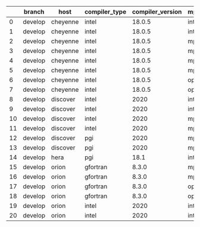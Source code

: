 |    | branch   | host     | compiler_type   | compiler_version   | mpi_type   | mpi_version   | o_g   | os    | unit_pass   | unit_fail   | system_pass   | system_fail   | example_pass   | example_fail   | nuopc_pass   | nuopc_fail   | build_passed   |
|----|----------|----------|-----------------|--------------------|------------|---------------|-------|-------|-------------|-------------|---------------|---------------|----------------|----------------|--------------|--------------|----------------|
|  0 | develop  | cheyenne | intel           | 18.0.5             | intelmpi   | 2018.4.274    | O     | Linux | fail        | fail        | fail          | fail          | fail           | fail           | queued       | queued       | True           |
|  1 | develop  | cheyenne | intel           | 18.0.5             | intelmpi   | 2018.4.274    | g     | Linux | fail        | fail        | fail          | fail          | fail           | fail           | queued       | queued       | True           |
|  2 | develop  | cheyenne | intel           | 18.0.5             | mpiuni     | none          | O     | Linux | fail        | fail        | fail          | fail          | fail           | fail           | queued       | queued       | True           |
|  3 | develop  | cheyenne | intel           | 18.0.5             | mpiuni     | none          | g     | Linux | fail        | fail        | fail          | fail          | fail           | fail           | queued       | queued       | True           |
|  4 | develop  | cheyenne | intel           | 18.0.5             | mpt        | 2.19          | O     | Linux | 9058        | 0           | 49            | 0             | 80             | 0              | 50           | 0            | True           |
|  5 | develop  | cheyenne | intel           | 18.0.5             | mpt        | 2.19          | g     | Linux | 13682       | 0           | 49            | 0             | 80             | 0              | 50           | 0            | True           |
|  6 | develop  | cheyenne | intel           | 18.0.5             | openmpi    | 3.1.4         | O     | Linux | fail        | fail        | fail          | fail          | fail           | fail           | queued       | queued       | True           |
|  7 | develop  | cheyenne | intel           | 18.0.5             | openmpi    | 3.1.4         | g     | Linux | 13682       | 0           | 49            | 0             | 80             | 0              | 50           | 0            | True           |
|  8 | develop  | discover | intel           | 2020               | intelmpi   | 19.1.3.304    | O     | Linux | 9058        | 0           | 49            | 0             | 80             | 0              | 50           | 0            | True           |
|  9 | develop  | discover | intel           | 2020               | intelmpi   | 19.1.3.304    | g     | Linux | 13682       | 0           | 49            | 0             | 80             | 0              | 50           | 0            | True           |
| 10 | develop  | discover | intel           | 2020               | mpt        | 2.17          | O     | Linux | 9058        | 0           | 49            | 0             | 80             | 0              | 50           | 0            | True           |
| 11 | develop  | discover | intel           | 2020               | mpt        | 2.17          | g     | Linux | 13682       | 0           | 49            | 0             | 80             | 0              | 50           | 0            | True           |
| 12 | develop  | discover | pgi             | 2020               | mpiuni     | None          | O     | Linux | 6928        | 622         | 6             | 2             | 40             | 3              | 0            | 50           | False          |
| 13 | develop  | discover | pgi             | 2020               | mpiuni     | None          | g     | Linux | 9788        | 494         | 4             | 4             | 40             | 3              | 0            | 50           | False          |
| 14 | develop  | hera     | pgi             | 18.1               | intelmpi   | 2018.0.4      | g     | Linux | fail        | fail        | fail          | fail          | fail           | fail           | 0            | 50           | False          |
| 15 | develop  | orion    | gfortran        | 8.3.0              | mpiuni     | None          | O     | Linux | 7550        | 0           | 8             | 0             | 43             | 0              | 0            | 50           | False          |
| 16 | develop  | orion    | gfortran        | 8.3.0              | mpiuni     | None          | g     | Linux | 12174       | 0           | 8             | 0             | 43             | 0              | 0            | 50           | False          |
| 17 | develop  | orion    | gfortran        | 8.3.0              | openmpi    | 4.0.2         | O     | Linux | 9058        | 0           | 49            | 0             | 80             | 0              | 50           | 0            | True           |
| 18 | develop  | orion    | gfortran        | 8.3.0              | openmpi    | 4.0.2         | g     | Linux | 13682       | 0           | 49            | 0             | 80             | 0              | 50           | 0            | True           |
| 19 | develop  | orion    | intel           | 2020               | intelmpi   | 2020.2        | O     | Linux | 9056        | 2           | 49            | 0             | 80             | 0              | 50           | 0            | True           |
| 20 | develop  | orion    | intel           | 2020               | intelmpi   | 2020.2        | g     | Linux | fail        | fail        | fail          | fail          | fail           | fail           | 0            | 0            | True           |